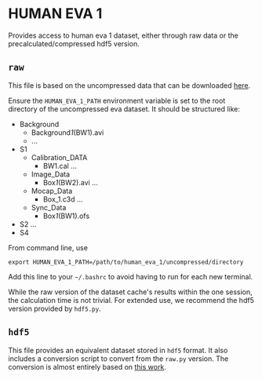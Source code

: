 # HUMAN EVA 1

Provides access to human eva 1 dataset, either through raw data or the precalculated/compressed hdf5 version.

## `raw`

This file is based on the uncompressed data that can be downloaded [here](http://humaneva.is.tue.mpg.de/datasets_human_1).

Ensure the `HUMAN_EVA_1_PATH` environment variable is set to the root directory of the uncompressed eva dataset. It should be structured like:

- Background
  - Background*1*(BW1).avi
  - ...
- S1
  - Calibration_DATA
    - BW1.cal
      ...
  - Image_Data
    - Box*1*(BW2).avi
      ...
  - Mocap_Data
    - Box_1.c3d
      ...
  - Sync_Data
    - Box*1*(BW1).ofs
- S2
  ...
- S4

From command line, use

```
export HUMAN_EVA_1_PATH=/path/to/human_eva_1/uncompressed/directory
```

Add this line to your `~/.bashrc` to avoid having to run for each new terminal.

While the raw version of the dataset cache's results within the one session, the calculation time is not trivial. For extended use, we recommend the hdf5 version provided by `hdf5.py`.

## `hdf5`

This file provides an equivalent dataset stored in `hdf5` format. It also includes a conversion script to convert from the `raw.py` version. The conversion is almost entirely based on [this work](https://github.com/ynaka81/DeepPose).

